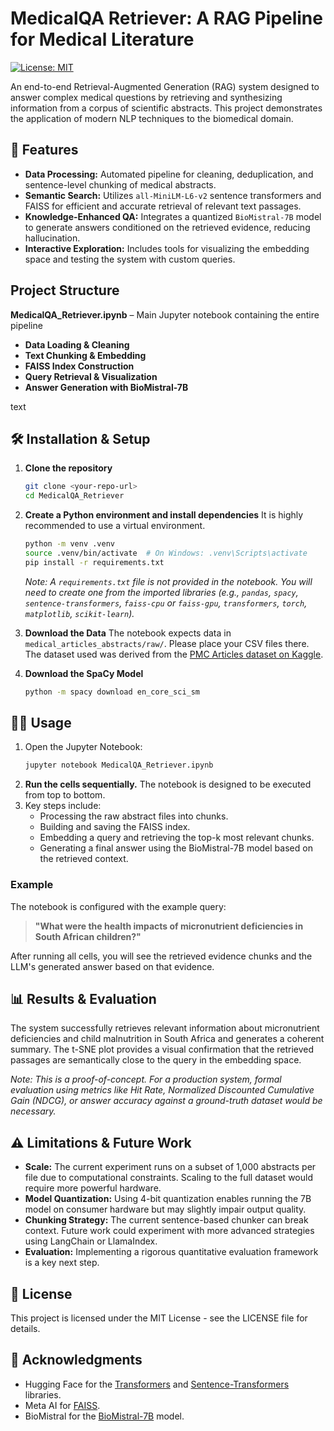# MedicalQA Retriever: A RAG Pipeline for Medical Literature

[![License: MIT](https://img.shields.io/badge/License-MIT-yellow.svg)](https://opensource.org/licenses/MIT)

An end-to-end Retrieval-Augmented Generation (RAG) system designed to answer complex medical questions by retrieving and synthesizing information from a corpus of scientific abstracts. This project demonstrates the application of modern NLP techniques to the biomedical domain.

## 🚀 Features

- **Data Processing:** Automated pipeline for cleaning, deduplication, and sentence-level chunking of medical abstracts.
- **Semantic Search:** Utilizes `all-MiniLM-L6-v2` sentence transformers and FAISS for efficient and accurate retrieval of relevant text passages.
- **Knowledge-Enhanced QA:** Integrates a quantized `BioMistral-7B` model to generate answers conditioned on the retrieved evidence, reducing hallucination.
- **Interactive Exploration:** Includes tools for visualizing the embedding space and testing the system with custom queries.

## Project Structure

**MedicalQA_Retriever.ipynb** – Main Jupyter notebook containing the entire pipeline

- **Data Loading & Cleaning**
- **Text Chunking & Embedding**
- **FAISS Index Construction**
- **Query Retrieval & Visualization**
- **Answer Generation with BioMistral-7B**


text

## 🛠️ Installation & Setup

1.  **Clone the repository**
    ```bash
    git clone <your-repo-url>
    cd MedicalQA_Retriever
    ```

2.  **Create a Python environment and install dependencies**
    It is highly recommended to use a virtual environment.
    ```bash
    python -m venv .venv
    source .venv/bin/activate  # On Windows: .venv\Scripts\activate
    pip install -r requirements.txt
    ```
    *Note: A `requirements.txt` file is not provided in the notebook. You will need to create one from the imported libraries (e.g., `pandas`, `spacy`, `sentence-transformers`, `faiss-cpu` or `faiss-gpu`, `transformers`, `torch`, `matplotlib`, `scikit-learn`).*

3.  **Download the Data**
    The notebook expects data in `medical_articles_abstracts/raw/`. Please place your CSV files there. The dataset used was derived from the [PMC Articles dataset on Kaggle](https://www.kaggle.com/datasets/cvltmao/pmc-articles).

4.  **Download the SpaCy Model**
    ```bash
    python -m spacy download en_core_sci_sm
    ```

## 🏃‍♂️ Usage

1.  Open the Jupyter Notebook:
    ```bash
    jupyter notebook MedicalQA_Retriever.ipynb
    ```
2.  **Run the cells sequentially.** The notebook is designed to be executed from top to bottom.
3.  Key steps include:
    - Processing the raw abstract files into chunks.
    - Building and saving the FAISS index.
    - Embedding a query and retrieving the top-k most relevant chunks.
    - Generating a final answer using the BioMistral-7B model based on the retrieved context.

### Example

The notebook is configured with the example query:
> **"What were the health impacts of micronutrient deficiencies in South African children?"**

After running all cells, you will see the retrieved evidence chunks and the LLM's generated answer based on that evidence.

## 📊 Results & Evaluation

The system successfully retrieves relevant information about micronutrient deficiencies and child malnutrition in South Africa and generates a coherent summary. The t-SNE plot provides a visual confirmation that the retrieved passages are semantically close to the query in the embedding space.

*Note: This is a proof-of-concept. For a production system, formal evaluation using metrics like Hit Rate, Normalized Discounted Cumulative Gain (NDCG), or answer accuracy against a ground-truth dataset would be necessary.*

## ⚠️ Limitations & Future Work

- **Scale:** The current experiment runs on a subset of 1,000 abstracts per file due to computational constraints. Scaling to the full dataset would require more powerful hardware.
- **Model Quantization:** Using 4-bit quantization enables running the 7B model on consumer hardware but may slightly impair output quality.
- **Chunking Strategy:** The current sentence-based chunker can break context. Future work could experiment with more advanced strategies using LangChain or LlamaIndex.
- **Evaluation:** Implementing a rigorous quantitative evaluation framework is a key next step.

## 📜 License

This project is licensed under the MIT License - see the LICENSE file for details.

## 🙏 Acknowledgments

- Hugging Face for the [Transformers](https://huggingface.co/docs/transformers) and [Sentence-Transformers](https://www.sbert.net/) libraries.
- Meta AI for [FAISS](https://github.com/facebookresearch/faiss).
- BioMistral for the [BioMistral-7B](https://huggingface.co/BioMistral/BioMistral-7B) model.

